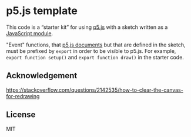 # p5.js template

This code is a “starter kit” for using [p5.js](https://p5js.org) with a sketch
written as a [JavaScript
module](https://developer.mozilla.org/en-US/docs/Web/JavaScript/Guide/Modules).

"Event" functions, that [p5.js documents](https://p5js.org/reference/) but that
are defined in the sketch, must be prefixed by `export` in order to be visible
to p5.js. For example, `export function setup()` and `export function draw()` in
the starter code.

## Acknowledgement
https://stackoverflow.com/questions/2142535/how-to-clear-the-canvas-for-redrawing

## License

MIT
